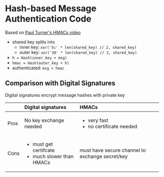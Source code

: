 # Hash-based Message Authentication Code

Based on [Paul Turner's HMACs video](https://www.youtube.com/watch?v=ODeivrc8Z_g&list=PLDp2gaPHHZK-mnKi3Zy_-hRjqLHh5PaAv&index=11)

- shared key splits into
  - inner key: `xor('5c' * len(shared_key) // 2, shared_key)`
  - outer key: `xor('36' * len(shared_key) // 2, shared_key)`
- `h = Hash(inner_key + msg)`
- `hmac = Hash(outer_key + h)`
- authenticated: `msg + hmac`

## Comparison with Digital Signatures

Digital signatures encrypt message hashes with private key

| | Digital signatures | HMACs |
|:-|:-|:-|
| Pros | No key exchange needed | <ul><li>very fast</li><li>no certificate needed</li></ul> |
| Cons | <ul><li>must get certifcate</li><li>much slower than HMACs</li></ul> | must have secure channel to exchange secret/key |
